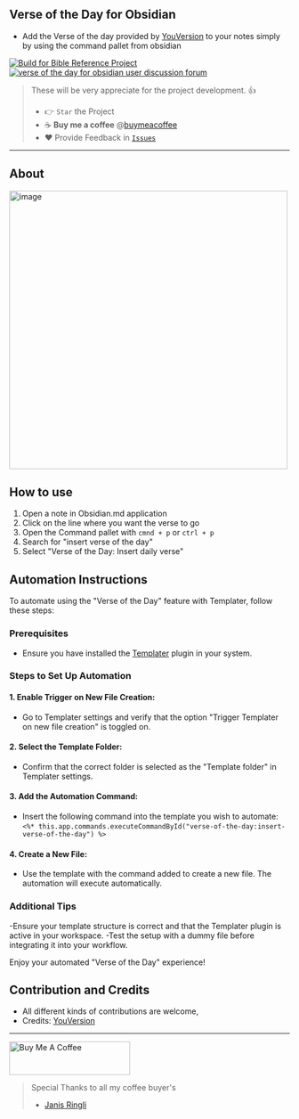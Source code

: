 ## Verse of the Day for Obsidian

-   Add the Verse of the day provided by [YouVersion](https://www.bible.com) to your notes simply by using the command pallet from obsidian

[![Build for Bible Reference Project](https://github.com/tim-hub/obsidian-bible-reference/actions/workflows/build.yml/badge.svg)](https://github.com/janisringli/verse-of-the-day-for-obsidian/actions/workflows/build.yml)
[![verse of the day for obsidian user discussion forum](https://img.shields.io/badge/Issues-green)](https://github.com/janisringli/verse-of-the-day-for-obsidian/issues)

> These will be very appreciate for the project development. 👍
>
> -   👉 `Star` the Project
> -   ☕️ **Buy me a coffee** @[buymeacoffee](https://buymeacoffee.com/janisringli)
> -   ❤️ Provide Feedback in [`Issues`](https://github.com/janisringli/verse-of-the-day-for-obsidian/issues)

---

## About
<img width="500" alt="image" src="https://github.com/janisringli/verse-of-the-day-for-obsidian/assets/80834609/371cb0a6-fa8b-4235-8dab-233f0aa041f6">


## How to use

1. Open a note in Obsidian.md application
2. Click on the line where you want the verse to go
3. Open the Command pallet with `cmnd + p` or `ctrl + p`
4. Search for "insert verse of the day"
5. Select "Verse of the Day: Insert daily verse"


## Automation Instructions 
To automate using the "Verse of the Day" feature with Templater, follow these steps:
### Prerequisites
- Ensure you have installed the [Templater](https://github.com/SilentVoid13/Templater) plugin in your system.

### Steps to Set Up Automation
#### 1. Enable Trigger on New File Creation:
- Go to Templater settings and verify that the option "Trigger Templater on new file creation" is toggled on.

#### 2. Select the Template Folder:
- Confirm that the correct folder is selected as the "Template folder" in Templater settings.

#### 3. Add the Automation Command:
- Insert the following command into the template you wish to automate:
 ```<%* this.app.commands.executeCommandById("verse-of-the-day:insert-verse-of-the-day") %>```

#### 4. Create a New File:
- Use the template with the command added to create a new file. The automation will execute automatically.

### Additional Tips
-Ensure your template structure is correct and that the Templater plugin is active in your workspace.
-Test the setup with a dummy file before integrating it into your workflow.

Enjoy your automated "Verse of the Day" experience!


## Contribution and Credits

-   All different kinds of contributions are welcome,
-   Credits: [YouVersion](https://bible.com)

---

<a href="https://www.buymeacoffee.com/janisringli" target="_blank"><img src="https://cdn.buymeacoffee.com/buttons/v2/default-blue.png" alt="Buy Me A Coffee" style="height: 60px !important;width: 217px !important;" ></a>

> Special Thanks to all my coffee buyer's
>
> -   [Janis Ringli](https://github.com/janisringli)
